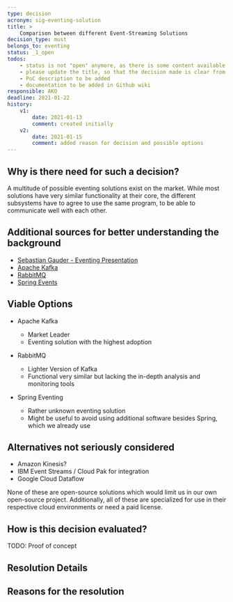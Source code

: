 ```yaml
---
type: decision
acronym: sig-eventing-solution
title: >
    Comparison between different Event-Streaming Solutions
decision_type: must
belongs_to: eventing
status: _1_open
todos:
    - status is not "open" anymore, as there is some content available
    - please update the title, so that the decision made is clear from it
    - PoC description to be added
    - documentation to be added in Github wiki
responsible: AKO
deadline: 2021-01-22
history:
    v1:
        date: 2021-01-13
        comment: created initially
    v2:
        date: 2021-01-15
        comment: added reason for decision and possible options
---
```


## Why is there need for such a decision?

A multitude of possible eventing solutions exist on the market. While most solutions have very similar
functionality at their core, the different subsystems have to agree to use the same program, to be able to 
communicate well with each other. 

## Additional sources for better understanding the background

* [Sebastian Gauder - Eventing Presentation](https://www.doag.org/formes/pubfiles/9948769/2018-NN-Sebastian_Gauder-Eventing_mit_Apache_Kafka__Haben_ist_besser_als_Brauchen-Praesentation.pdf)
* [Apache Kafka](https://kafka.apache.org/)
* [RabbitMQ](https://www.rabbitmq.com/)
* [Spring Events](https://www.baeldung.com/spring-events)

## Viable Options

* Apache Kafka
    * Market Leader
    * Eventing solution with the highest adoption

* RabbitMQ
    * Lighter Version of Kafka
    * Functional very similar but lacking the in-depth analysis and monitoring tools

* Spring Eventing
    * Rather unknown eventing solution
    * Might be useful to avoid using additional software besides Spring, which we already use 

## Alternatives not seriously considered

* Amazon Kinesis?
* IBM Event Streams / Cloud Pak for integration
* Google Cloud Dataflow

None of these are open-source solutions which would limit us in our own open-source project.
Additionally, all of these are specialized for use in their respective cloud environments or need a paid license.

## How is this decision evaluated?

TODO: Proof of concept
<!--- 
(**Before** you start working in this, please write down how you will evaluate this decision, and plan to 
come to a resolution. 
It is  **not sufficient** to perform a brief Google search, and then write  the "result" down. Any decision must
**always** be based on a thorough evaluation - if possible hands-on, i.e. by coding a brief proof-of-concept.
if this doesn't apply, then some other means of proper research must be given here - e.g. an evaluation of 
the most relevant literature or IT community sources.) 
--->

 
## Resolution Details

<!---
(If the resolation cannot be explained in 1-2 sentences, usually this section would contain a link to some
documentation in the Github wiki.)
--->

## Reasons for the resolution

<!---
(Please explain in 1-2 sentences, why you ultimately opted for this resolution, and not for an alternative one.)
--->
